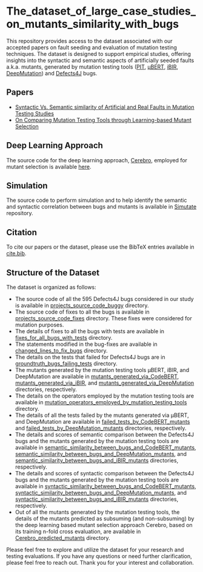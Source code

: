 # The_dataset_of_large_case_studies_on_mutants_similarity_with_bugs

This repository provides access to the dataset associated with our accepted papers on fault seeding and evaluation of mutation testing techniques. The dataset is designed to support empirical studies, offering insights into the syntactic and semantic aspects of artificially seeded faults a.k.a. mutants, generated by mutation testing tools ([PIT](https://pitest.org), [μBERT](https://github.com/rdegiovanni/mbert), [iBIR](https://github.com/serval-uni-lu/IBIR), [DeepMutation](https://github.com/micheletufano/DeepMutation)) and [Defects4J](https://github.com/rjust/defects4j) bugs.

## Papers

- [Syntactic Vs. Semantic similarity of Artificial and Real Faults in Mutation Testing Studies](https://ieeexplore.ieee.org/document/10136793)
- [On Comparing Mutation Testing Tools through Learning-based Mutant Selection](https://ieeexplore.ieee.org/document/10173980)

## Deep Learning Approach

The source code for the deep learning approach, [Cerebro](https://www.computer.org/csdl/journal/ts/2023/01/09677967/1A4SyVTjzhu), employed for mutant selection is available [here](https://github.com/garghub/Cerebro).

## Simulation

The source code to perform simulation and to help identify the semantic and syntactic correlation between bugs and mutants is available in [Simutate](https://github.com/garghub/simutate) repository.

## Citation

To cite our papers or the dataset, please use the BibTeX entries available in [cite.bib](cite.bib).

## Structure of the Dataset

The dataset is organized as follows:

- The source code of all the 595 Defects4J bugs considered in our study is available in [projects_source_code_buggy](projects_source_code_buggy) directory.
- The source code of fixes to all the bugs is available in [projects_source_code_fixes](projects_source_code_fixes) directory. These fixes were considered for mutation purposes.
- The details of fixes to all the bugs with tests are available in [fixes_for_all_bugs_with_tests](fixes_for_all_bugs_with_tests) directory.
- The statements modified in the bug-fixes are available in [changed_lines_to_fix_bugs](changed_lines_to_fix_bugs) directory.
- The details on the tests that failed for Defects4J bugs are in [groundtruth_bugs_failing_tests](groundtruth_bugs_failing_tests) directory.
- The mutants generated by the mutation testing tools μBERT, iBIR, and DeepMutation are available in [mutants_generated_via_CodeBERT](mutants_generated_via_CodeBERT), [mutants_generated_via_iBIR](mutants_generated_via_iBIR), and [mutants_generated_via_DeepMutation](mutants_generated_via_DeepMutation) directories, respectively.
- The details on the operators employed by the mutation testing tools are available in [mutation_operators_employed_by_mutation_testing_tools](mutation_operators_employed_by_mutation_testing_tools) directory.
- The details of all the tests failed by the mutants generated via μBERT, and DeepMutation are available in [failed_tests_by_CodeBERT_mutants](failed_tests_by_CodeBERT_mutants) and [failed_tests_by_DeepMutation_mutants](failed_tests_by_DeepMutation_mutants) directories, respectively.
- The details and scores of semantic comparison between the Defects4J bugs and the mutants generated by the mutation testing tools are available in [semantic_similarity_between_bugs_and_CodeBERT_mutants](semantic_similarity_between_bugs_and_CodeBERT_mutants), [semantic_similarity_between_bugs_and_DeepMutation_mutants](semantic_similarity_between_bugs_and_DeepMutation_mutants), and [semantic_similarity_between_bugs_and_iBIR_mutants](semantic_similarity_between_bugs_and_iBIR_mutants) directories, respectively.
- The details and scores of syntactic comparison between the Defects4J bugs and the mutants generated by the mutation testing tools are available in [syntactic_similarity_between_bugs_and_CodeBERT_mutants](syntactic_similarity_between_bugs_and_CodeBERT_mutants), [syntactic_similarity_between_bugs_and_DeepMutation_mutants](syntactic_similarity_between_bugs_and_DeepMutation_mutants), and [syntactic_similarity_between_bugs_and_iBIR_mutants](syntactic_similarity_between_bugs_and_iBIR_mutants) directories, respectively.
- Out of all the mutants generated by the mutation testing tools, the details of the mutants predicted as subsuming (and non-subsuming) by the deep learning based mutant selection approach Cerebro, based on its training n-fold cross evaluation, are available in [Cerebro_predicted_mutants](Cerebro_predicted_mutants) directory.

Please feel free to explore and utilize the dataset for your research and testing evaluations. If you have any questions or need further clarification, please feel free to reach out. Thank you for your interest and collaboration.
